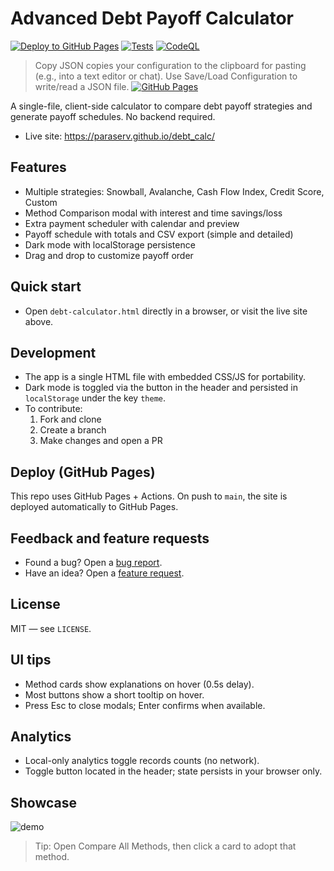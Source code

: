 # Advanced Debt Payoff Calculator

[![Deploy to GitHub Pages](https://github.com/paraserv/debt_calc/actions/workflows/pages.yml/badge.svg)](https://github.com/paraserv/debt_calc/actions/workflows/pages.yml)
[![Tests](https://github.com/paraserv/debt_calc/actions/workflows/tests.yml/badge.svg)](https://github.com/paraserv/debt_calc/actions/workflows/tests.yml)
[![CodeQL](https://github.com/paraserv/debt_calc/actions/workflows/codeql.yml/badge.svg)](https://github.com/paraserv/debt_calc/actions/workflows/codeql.yml)

> Copy JSON copies your configuration to the clipboard for pasting (e.g., into a text editor or chat). Use Save/Load Configuration to write/read a JSON file.
[![GitHub Pages](https://img.shields.io/badge/Pages-live-2ea44f)](https://paraserv.github.io/debt_calc/)

A single-file, client-side calculator to compare debt payoff strategies and generate payoff schedules. No backend required.

- Live site: https://paraserv.github.io/debt_calc/

## Features
- Multiple strategies: Snowball, Avalanche, Cash Flow Index, Credit Score, Custom
- Method Comparison modal with interest and time savings/loss
- Extra payment scheduler with calendar and preview
- Payoff schedule with totals and CSV export (simple and detailed)
- Dark mode with localStorage persistence
- Drag and drop to customize payoff order

## Quick start
- Open `debt-calculator.html` directly in a browser, or visit the live site above.

## Development
- The app is a single HTML file with embedded CSS/JS for portability.
- Dark mode is toggled via the button in the header and persisted in `localStorage` under the key `theme`.
- To contribute:
  1. Fork and clone
  2. Create a branch
  3. Make changes and open a PR

## Deploy (GitHub Pages)
This repo uses GitHub Pages + Actions. On push to `main`, the site is deployed automatically to GitHub Pages.

## Feedback and feature requests
- Found a bug? Open a [bug report](https://github.com/paraserv/debt_calc/issues/new?template=bug_report.md).
- Have an idea? Open a [feature request](https://github.com/paraserv/debt_calc/issues/new?template=feature_request.md).

## License
MIT — see `LICENSE`.

## UI tips
- Method cards show explanations on hover (0.5s delay).
- Most buttons show a short tooltip on hover.
- Press Esc to close modals; Enter confirms when available.

## Analytics
- Local-only analytics toggle records counts (no network).
- Toggle button located in the header; state persists in your browser only.

## Showcase
![demo](https://user-images.githubusercontent.com/placeholder/animated-gif.gif)

> Tip: Open Compare All Methods, then click a card to adopt that method.

<!-- yolo: commit -->
